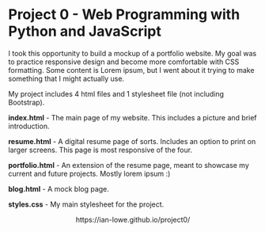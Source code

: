 # Project 0 - Web Programming with Python and JavaScript

I took this opportunity to build a mockup of a portfolio website. My goal was to practice responsive design and become more comfortable with CSS formatting. Some content is Lorem ipsum, but I went about it trying to make something that I might actually use.

My project includes 4 html files and 1 stylesheet file (not including Bootstrap).

**index.html** - The main page of my website. This includes a picture and brief introduction.

**resume.html** - A digital resume page of sorts. Includes an option to print on larger screens. This page is most responsive of the four.

**portfolio.html** - An extension of the resume page, meant to showcase my current and future projects. Mostly lorem ipsum :)

**blog.html** - A mock blog page.

**styles.css** - My main stylesheet for the project.

<center>https://ian-lowe.github.io/project0/</center>